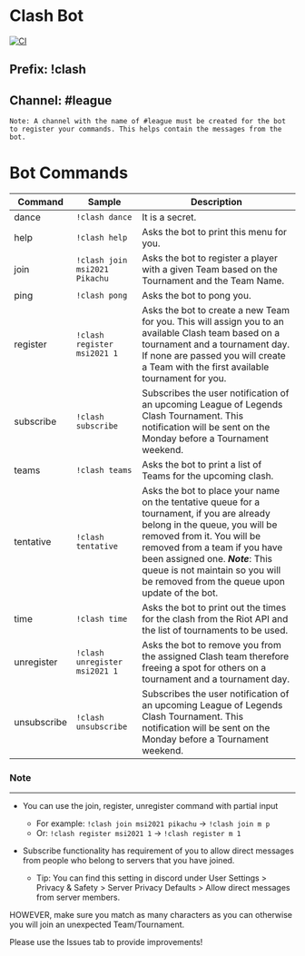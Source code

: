 # Clash Bot
[![CI](https://github.com/Poss111/clash-bot/actions/workflows/build.yml/badge.svg?branch=master)](https://github.com/Poss111/clash-bot/actions/workflows/build.yml)

## Prefix: !clash
## Channel: #league

`Note: A channel with the name of #league must be created for the bot to register your commands. This helps contain the messages from the bot.`
# Bot Commands
| Command |  Sample | Description |
| -------- | ----------- | -------------- |
| dance | ```!clash dance``` | It is a secret. |
| help | ```!clash help``` | Asks the bot to print this menu for you. |
| join | ```!clash join msi2021 Pikachu``` | Asks the bot to register a player with a given Team based on the Tournament and the Team Name. |
| ping | ```!clash pong``` | Asks the bot to pong you. |
| register | ```!clash register msi2021 1``` | Asks the bot to create a new Team for you. This will assign you to an available Clash team based on a tournament and a tournament day. If none are passed you will create a Team with the first available tournament for you. |
| subscribe | ```!clash subscribe``` | Subscribes the user notification of an upcoming League of Legends Clash Tournament. This notification will be sent on the Monday before a Tournament weekend. | 
| teams | ```!clash teams``` | Asks the bot to print a list of Teams for the upcoming clash. |
| tentative | ```!clash tentative``` | Asks the bot to place your name on the tentative queue for a tournament, if you are already belong in the queue, you will be removed from it. You will be removed from a team if you have been assigned one. ***Note***: This queue is not maintain so you will be removed from the queue upon update of the bot. |
| time | ```!clash time``` | Asks the bot to print out the times for the clash from the Riot API and the list of tournaments to be used. |
| unregister | ```!clash unregister msi2021 1``` | Asks the bot to remove you from the assigned Clash team therefore freeing a spot for others on a tournament and a tournament day. |
| unsubscribe | ```!clash unsubscribe``` | Subscribes the user notification of an upcoming League of Legends Clash Tournament. This notification will be sent on the Monday before a Tournament weekend. | 

### Note
-----------
- You can use the join, register, unregister command with partial input
    - For example: `!clash join msi2021 pikachu` -> `!clash join m p`
    - Or: `!clash register msi2021 1` -> `!clash register m 1`

- Subscribe functionality has requirement of you to allow direct messages from people who belong to servers that you have joined. 
    - Tip: You can find this setting in discord under User Settings > Privacy & Safety > Server Privacy Defaults > Allow direct messages from server members.  

HOWEVER, make sure you match as many characters as you can otherwise you will join an unexpected Team/Tournament.

Please use the Issues tab to provide improvements!
